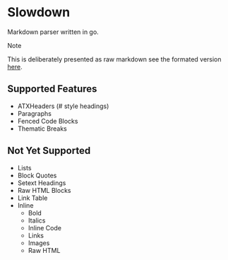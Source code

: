 # Slowdown

Markdown parser written in go.

> [!NOTE]
> This is deliberately presented as raw markdown see the formated version [here](_README.md).

## Supported Features

+ ATXHeaders (# style headings)
+ Paragraphs
+ Fenced Code Blocks
+ Thematic Breaks

## Not Yet Supported

+ Lists
+ Block Quotes
+ Setext Headings
+ Raw HTML Blocks
+ Link Table
+ Inline 
	+ Bold
	+ Italics
	+ Inline Code
 	+ Links
	+ Images
	+ Raw HTML

